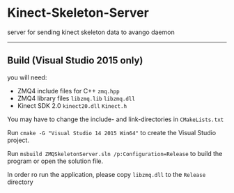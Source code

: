 # Kinect-Skeleton-Server
server for sending kinect skeleton data to avango daemon

---
Build (Visual Studio 2015 only)
---
you will need:

 - ZMQ4 include files for C++ `zmq.hpp`
 - ZMQ4 library files `libzmq.lib` `libzmq.dll`
 - Kinect SDK 2.0 `kinect20.dll` `Kinect.h`

You may have to change the include- and link-directories in `CMakeLists.txt`

Run `cmake -G "Visual Studio 14 2015 Win64"` to create the Visual Studio project.

Run `msbuild ZMQSkeletonServer.sln /p:Configuration=Release` to build the program or open the solution file.

In order ro run the application, please copy `libzmq.dll` to the `Release` directory